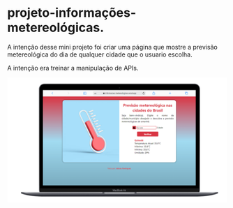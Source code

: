 # projeto-informações-metereológicas.

A intenção desse mini projeto foi criar uma página que mostre a previsão metereológica do dia de qualquer cidade que o usuario escolha.  

A intenção era treinar a manipulação de APIs. 


![Previsão Metereológica](https://github.com/Julianagft/projeto-informacoes-metereologicas/blob/main/readme-img.png)
